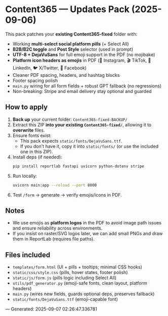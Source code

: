 # Content365 — Updates Pack (2025-09-06)

This pack patches your **existing Content365-fixed** folder with:
- Working **multi-select social platform pills** (+ Select All)
- **B2B/B2C toggle** and **Post Style** selector (used in prompt)
- **UTF-8 + DejaVuSans** for full emoji support in the PDF (no mojibake)
- **Platform icon headers as emojis** in PDF (📸 Instagram, 🎬 TikTok, 💼 LinkedIn, 🐦 X/Twitter, 📘 Facebook)
- Cleaner PDF spacing, headers, and hashtag blocks
- Footer spacing polish
- `main.py` wiring for all form fields + robust GPT fallback (no regressions)
- Non-breaking: Stripe and email delivery stay optional and guarded

## How to apply
1) **Back up** your current folder: `Content365-fixed-BACKUP/`
2) Extract this ZIP **into your existing `Content365-fixed/`**, allowing it to **overwrite** files.
3) Ensure fonts exist:
   - This pack expects `static/fonts/DejaVuSans.ttf`.
   - If you don't have it, copy it into `static/fonts/` (or use the included one in this ZIP).
4) Install deps (if needed):
   ```bash
   pip install reportlab fastapi uvicorn python-dotenv stripe
   ```
5) Run locally:
   ```bash
   uvicorn main:app --reload --port 8000
   ```
6) Test `/form` → generate → verify emojis/icons in PDF.

## Notes
- We use emojis as **platform logos** in the PDF to avoid image path issues and ensure reliability across environments.
- If you insist on raster/SVG logos later, we can add small PNGs and draw them in ReportLab (requires file paths).

## Files included
- `templates/form.html` (UI + pills + tooltips; minimal CSS hooks)
- `static/css/style.css` (pills, hover states, footer polish)
- `static/js/form.js` (pills logic including Select All)
- `utils/pdf_generator.py` (emoji-safe fonts, clean layout, platform headers)
- `main.py` (wires new fields, guards optional deps, preserves fallback)
- `static/fonts/DejaVuSans.ttf` (emoji-capable font)

— Generated: 2025-09-07 02:26:47.336781
